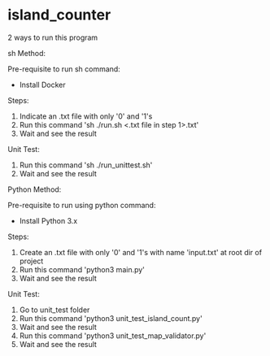 # island_counter

2 ways to run this program

sh Method:

Pre-requisite to run sh command:
- Install Docker

Steps:
1. Indicate an .txt file with only '0' and '1's
2. Run this command 'sh ./run.sh <.txt file in step 1>.txt'
3. Wait and see the result

Unit Test:
1. Run this command 'sh ./run_unittest.sh'
2. Wait and see the result


Python Method:

Pre-requisite to run using python command:
- Install Python 3.x

Steps:
1. Create an .txt file with only '0' and '1's with name 'input.txt' at root dir of project
2. Run this command 'python3 main.py'
3. Wait and see the result

Unit Test:
1. Go to unit_test folder
2. Run this command 'python3 unit_test_island_count.py'
3. Wait and see the result
2. Run this command 'python3 unit_test_map_validator.py'
3. Wait and see the result